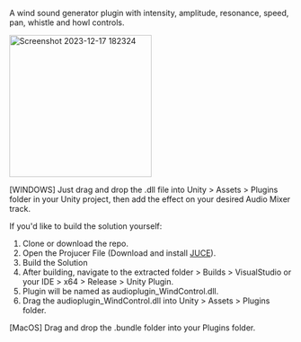 A wind sound generator plugin with intensity, amplitude, resonance, speed, pan, whistle and howl controls.

<img width="253" alt="Screenshot 2023-12-17 182324" src="https://github.com/ashaydave/WindControl/assets/112194962/3aa30614-5a67-42c7-b8b1-663ad129bcfa">

[WINDOWS] Just drag and drop the .dll file into Unity > Assets > Plugins folder in your Unity project, then add the effect on your desired Audio Mixer track.

If you'd like to build the solution yourself:

1. Clone or download the repo.
2. Open the Projucer File (Download and install [JUCE](https://github.com/juce-framework/JUCE)).
3. Build the Solution
4. After building, navigate to the extracted folder > Builds > VisualStudio or your IDE > x64 > Release > Unity Plugin.
5. Plugin will be named as audioplugin_WindControl.dll.
6. Drag the audioplugin_WindControl.dll into Unity > Assets > Plugins folder.

[MacOS] Drag and drop the .bundle folder into your Plugins folder.
